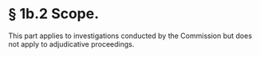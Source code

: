 # § 1b.2   Scope.

This part applies to investigations conducted by the Commission but does not apply to adjudicative proceedings.




